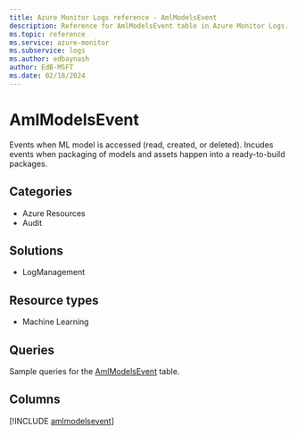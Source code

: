 ```yaml
---
title: Azure Monitor Logs reference - AmlModelsEvent
description: Reference for AmlModelsEvent table in Azure Monitor Logs.
ms.topic: reference
ms.service: azure-monitor
ms.subservice: logs
ms.author: edbaynash
author: EdB-MSFT
ms.date: 02/18/2024
---
```


# AmlModelsEvent

Events when ML model is accessed (read, created, or deleted). Incudes events when packaging of models and assets happen into a ready-to-build packages.


## Categories

- Azure Resources
- Audit

## Solutions

- LogManagement

## Resource types

- Machine Learning

## Queries

 Sample queries for the [AmlModelsEvent](../queries/amlmodelsevent.md) table.


## Columns
  
[!INCLUDE [amlmodelsevent](.././tables/includes/amlmodelsevent-include.md)]
